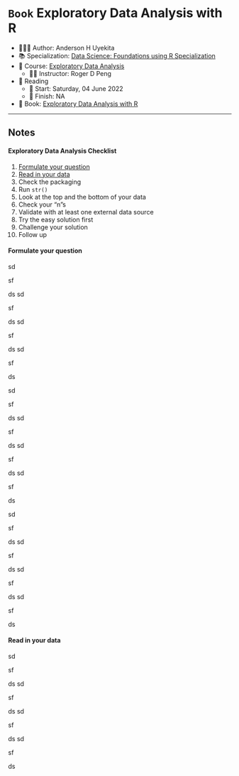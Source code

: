 `Book` Exploratory Data Analysis with R
================

-   👨🏻‍💻 Author: Anderson H Uyekita
-   📚 Specialization: <a
    href="https://www.coursera.org/specializations/data-science-foundations-r"
    target="_blank" rel="noopener">Data Science: Foundations using R
    Specialization</a>
-   📖 Course:
    <a href="https://www.coursera.org/learn/exploratory-data-analysis"
    target="_blank" rel="noopener">Exploratory Data Analysis</a>
    -   🧑‍🏫 Instructor: Roger D Peng
-   📆 Reading
    -   🚦 Start: Saturday, 04 June 2022
    -   🏁 Finish: NA
-   📔 Book: <a href="https://leanpub.com/exdata" target="_blank"
    rel="noopener">Exploratory Data Analysis with R</a>

------------------------------------------------------------------------

## Notes

#### Exploratory Data Analysis Checklist

1.  [Formulate your question](#formulate_your_question)
2.  [Read in your data](#read_in_your_data)
3.  Check the packaging
4.  Run `str()`
5.  Look at the top and the bottom of your data
6.  Check your “n”s
7.  Validate with at least one external data source
8.  Try the easy solution first
9.  Challenge your solution
10. Follow up

#### Formulate your question <a id="formulate_your_question" />

sd

sf

ds sd

sf

ds sd

sf

ds sd

sf

ds

sd

sf

ds sd

sf

ds sd

sf

ds sd

sf

ds

sd

sf

ds sd

sf

ds sd

sf

ds sd

sf

ds

#### Read in your data <a id="read_in_your_data" />

sd

sf

ds sd

sf

ds sd

sf

ds sd

sf

ds
